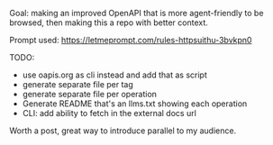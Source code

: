Goal: making an improved OpenAPI that is more agent-friendly to be browsed, then making this a repo with better context.

Prompt used:
https://letmeprompt.com/rules-httpsuithu-3bvkpn0

TODO:

- use oapis.org as cli instead and add that as script
- generate separate file per tag
- generate separate file per operation
- Generate README that's an llms.txt showing each operation
- CLI: add ability to fetch in the external docs url

Worth a post, great way to introduce parallel to my audience.
